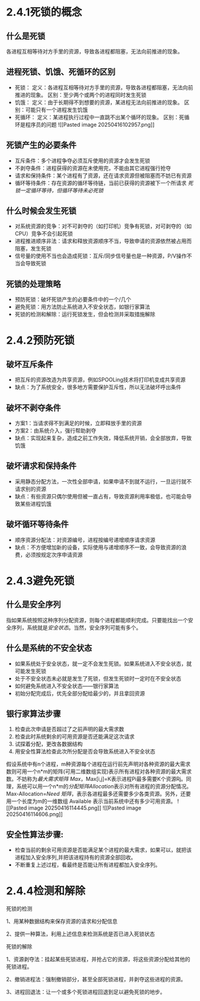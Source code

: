 # 2.4.1死锁的概念
## 什么是死锁
各进程互相等待对方手里的资源，导致各进程都阻塞，无法向前推进的现象。
## 进程死锁、饥饿、死循环的区别
- 死锁：
	定义：各进程互相等待对方手里的资源，导致各进程都阻塞，无法向前推进的现象。
	区别：至少两个或两个的进程同时发生死锁
- 饥饿：
	定义：由于长期得不到想要的资源，某进程无法向前推进的现象。
	区别：可能只有一个进程发生饥饿
- 死循环：
	定义：某进程执行过程中一直跳不出某个循环的现象。
	区别：死循环是程序员的问题
![[Pasted image 20250416102957.png]]
## 死锁产生的必要条件
- 互斥条件：多个进程争夺必须互斥使用的资源才会发生死锁
- 不剥夺条件：进程获得的资源在未使用完，不能由其它进程强行抢夺
- 请求和保持条件：某个进程有了资源，还在请求资源但被阻塞而不妨已有资源
- 循环等待条件：存在资源的循环等待链，当前已获得的资源被下一个所请求
*死锁一定循环等待，但循环等待未必死锁*
## 什么时候会发生死锁
- 对系统资源的竞争：对不可剥夺的（如打印机）竞争有死锁，对可剥夺的（如CPU）竞争不会引起死锁
- 进程推进顺序非法：请求和释放资源顺序不当，导致申请的资源依然被占用而阻塞，发生死锁
- 信号量的使用不当也会造成死锁：互斥/同步信号量也是一种资源，P/V操作不当会导致死锁

## 死锁的处理策略

- 预防死锁：破坏死锁产生的必要条件中的一个/几个
- 避免死锁：用方法防止系统进入不安全状态，如银行家算法
- 死锁的检测和解除：运行死锁发生，但会检测并采取措施解除

# 2.4.2预防死锁
## 破坏互斥条件
- 把互斥的资源改造为共享资源，例如SPOOLing技术将打印机变成共享资源
- 缺点：为了系统安全，很多地方需要保护互斥性，所以无法破坏呼出条件
## 破坏不剥夺条件
- 方案1：当请求得不到满足的时候，立即释放手里的资源
- 方案2：由系统介入，强行帮助剥夺
- 缺点：实现起来复杂，造成之前工作失效，降低系统开销，会全部放弃，导致饥饿
## 破坏请求和保持条件
- 采用静态分配方法，一次性全部申请，如果申请不到就不运行，一旦运行就不请求别的资源
- 缺点：有些资源只偶尔使用但被一直占有，导致资源利用率极低，也可能会导致某些进程饥饿
## 破坏循环等待条件
- 顺序资源分配法：对资源编号，进程按编号递增顺序请求资源
- 缺点：不方便增加新的设备，实际使用与递增顺序不一致，会导致资源的浪费，必须按规定次序申请资源

# 2.4.3避免死锁
## 什么是安全序列
指如果系统按照这种序列分配资源，则每个进程都能顺利完成。只要能找出一个安全序列，系统就是*安全状态*。当然，安全序列可能有多个。
## 什么是系统的不安全状态
- 如果系统处于安全状态，就一定不会发生死锁。如果系统进入不安全状态，就可能发生死锁
- 处于不安全状态未必就是发生了死锁，但发生死锁时一定时在不安全状态
- 如何避免系统进入不安全状态——银行家算法
- 初始分配完成后，优先全部分配给最少的，并且拿回资源

## 银行家算法步骤
1. 检查此次申请是否超过了之前声明的最大需求数
2. 检查此时系统剩余的可用资源是否还能满足这次请求
3. 试探着分配，更改各数据结构
4. 用安全性算法检查此次所分配是否会导致系统进入不安全状态

假设系统中有n个进程，m种资源每个进程在运行前先声明对各种资源的最大需求数则可用一个n\*m的矩阵(可用二维数组实现)表示所有进程对各种资源的最大需求数。不妨称为*最大需求矩阵 Max*，Max[i,j]=K表示进程Pi最多需要K个资源Rj。同理，系统可以用一个n\*m的*分配矩阵Allocation*表示对所有进程的资源分配情况。Max-Allocation=*Need 矩阵*，表示各进程最多还需要多少各类资源。另外，还要用一个长度为m的一维数组 Available 表示当前系统中还有多少可用资源。
![[Pasted image 20250416114445.png]]
![[Pasted image 20250416114606.png]]
## 安全性算法步骤:
- 检查当前的剩余可用资源是否能满足某个进程的最大需求，如果可以，就把该进程加入安全序列,并把该进程持有的资源全部回收。
- 不断重复上述过程，看最终是否能让所有进程都加入安全序列。
# 2.4.4检测和解除
死锁的检测

1、用某种数据结构来保存资源的请求和分配信息

2、提供一种算法，利用上述信息来检测系统是否已进入死锁状态

死锁的解除

1、资源剥夺法：挂起某些死锁进程，并抢占它的资源，将这些资源分配给其他的死锁进程。

2、撤销进程法：强制撤销部分，甚至全部死锁进程，并剥夺这些进程的资源。

3、进程回退法：让一个或多个死锁进程回退到足以避免死锁的地步。